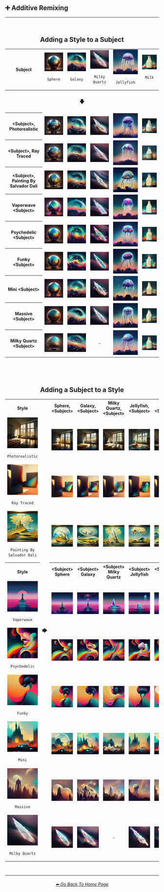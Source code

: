 <h2>➕ Additive Remixing</h2>

<hr><!--------------->

<br>

<div align="center">

<h2>Adding a Style to a Subject</h2>
<table>
	<tr align=center valign=middle>
		<th>Subject</th>
		<td><img src="https://github.com/willwulfken/MidJourney-Styles-and-Keywords-Reference-Light/blob/text-gui/Images/MJ_V3/Comparison_Page_Images/Additive_Remixing/Add_Style/Sphere/Sphere_(1).webp?raw=true" /><p><code>Sphere</code></p></td>
		<td><img src="https://github.com/willwulfken/MidJourney-Styles-and-Keywords-Reference-Light/blob/text-gui/Images/MJ_V3/Comparison_Page_Images/Additive_Remixing/Add_Style/Galaxy/Galaxy_(2).webp?raw=true" /><p><code>Galaxy</code></p></td>
		<td><img src="https://github.com/willwulfken/MidJourney-Styles-and-Keywords-Reference-Light/blob/text-gui/Images/MJ_V3/Comparison_Page_Images/Additive_Remixing/Add_Style/Milky_Quartz/Milky_Quartz_(1).webp?raw=true" /><p><code>Milky Quartz</code></p></td>
		<td><img src="https://github.com/willwulfken/MidJourney-Styles-and-Keywords-Reference-Light/blob/text-gui/Images/MJ_V3/Comparison_Page_Images/Additive_Remixing/Add_Style/Jellyfish/Jellyfish_(4).webp?raw=true" /><p><code>Jellyfish</code></p></td>
		<td><img src="https://github.com/willwulfken/MidJourney-Styles-and-Keywords-Reference-Light/blob/text-gui/Images/MJ_V3/Comparison_Page_Images/Additive_Remixing/Add_Style/Milk/Milk_(4).webp?raw=true" /><p><code>Milk</code></p></td>
	</tr>
	<tr align=center valign=middle>
    	<th colspan=6><h3>🡇</h3></th>
  	</tr>
	<tr align=center valign=middle>
		<th>&#60;Subject&#62;, Photorealistic</th>
		<td><img src="https://github.com/willwulfken/MidJourney-Styles-and-Keywords-Reference-Light/blob/text-gui/Images/MJ_V3/Comparison_Page_Images/Additive_Remixing/Add_Style/Sphere/Sphere_Photorealistic.webp?raw=true" /></td>
		<td><img src="https://github.com/willwulfken/MidJourney-Styles-and-Keywords-Reference-Light/blob/text-gui/Images/MJ_V3/Comparison_Page_Images/Additive_Remixing/Add_Style/Galaxy/Galaxy_Photorealistic.webp?raw=true" /></td>
		<td><img src="https://github.com/willwulfken/MidJourney-Styles-and-Keywords-Reference-Light/blob/text-gui/Images/MJ_V3/Comparison_Page_Images/Additive_Remixing/Add_Style/Milky_Quartz/Milky_Quartz_Photorealistic.webp?raw=true" /></td>
		<td><img src="https://github.com/willwulfken/MidJourney-Styles-and-Keywords-Reference-Light/blob/text-gui/Images/MJ_V3/Comparison_Page_Images/Additive_Remixing/Add_Style/Jellyfish/Jellyfish_Photorealistic.webp?raw=true" /></td>
		<td><img src="https://github.com/willwulfken/MidJourney-Styles-and-Keywords-Reference-Light/blob/text-gui/Images/MJ_V3/Comparison_Page_Images/Additive_Remixing/Add_Style/Milk/Milk_Photorealistic.webp?raw=true" /></td>
	</tr>
	<tr align=center valign=middle>
		<th>&#60;Subject&#62;, Ray Traced</th>
		<td><img src="https://github.com/willwulfken/MidJourney-Styles-and-Keywords-Reference-Light/blob/text-gui/Images/MJ_V3/Comparison_Page_Images/Additive_Remixing/Add_Style/Sphere/Sphere_Ray_Traced.webp?raw=true" /></td>
		<td><img src="https://github.com/willwulfken/MidJourney-Styles-and-Keywords-Reference-Light/blob/text-gui/Images/MJ_V3/Comparison_Page_Images/Additive_Remixing/Add_Style/Galaxy/Galaxy_Ray_Traced.webp?raw=true" /></td>
		<td><img src="https://github.com/willwulfken/MidJourney-Styles-and-Keywords-Reference-Light/blob/text-gui/Images/MJ_V3/Comparison_Page_Images/Additive_Remixing/Add_Style/Milky_Quartz/Milky_Quartz_Ray_Traced.webp?raw=true" /></td>
		<td><img src="https://github.com/willwulfken/MidJourney-Styles-and-Keywords-Reference-Light/blob/text-gui/Images/MJ_V3/Comparison_Page_Images/Additive_Remixing/Add_Style/Jellyfish/Jellyfish_Ray_Traced.webp?raw=true" /></td>
		<td><img src="https://github.com/willwulfken/MidJourney-Styles-and-Keywords-Reference-Light/blob/text-gui/Images/MJ_V3/Comparison_Page_Images/Additive_Remixing/Add_Style/Milk/Milk_Ray_Traced.webp?raw=true" /></td>
	</tr>
	<tr align=center valign=middle>
		<th>&#60;Subject&#62;, Painting By Salvador Dali</th>
		<td><img src="https://github.com/willwulfken/MidJourney-Styles-and-Keywords-Reference-Light/blob/text-gui/Images/MJ_V3/Comparison_Page_Images/Additive_Remixing/Add_Style/Sphere/Sphere_Painting_By_Salvador_Dali.webp?raw=true" /></td>
		<td><img src="https://github.com/willwulfken/MidJourney-Styles-and-Keywords-Reference-Light/blob/text-gui/Images/MJ_V3/Comparison_Page_Images/Additive_Remixing/Add_Style/Galaxy/Galaxy_Painting_By_Salvador_Dali.webp?raw=true" /></td>
		<td><img src="https://github.com/willwulfken/MidJourney-Styles-and-Keywords-Reference-Light/blob/text-gui/Images/MJ_V3/Comparison_Page_Images/Additive_Remixing/Add_Style/Milky_Quartz/Milky_Quartz_Painting_By_Salvador_Dali.webp?raw=true" /></td>
		<td><img src="https://github.com/willwulfken/MidJourney-Styles-and-Keywords-Reference-Light/blob/text-gui/Images/MJ_V3/Comparison_Page_Images/Additive_Remixing/Add_Style/Jellyfish/Jellyfish_Painting_By_Salvador_Dali.webp?raw=true" /></td>
		<td><img src="https://github.com/willwulfken/MidJourney-Styles-and-Keywords-Reference-Light/blob/text-gui/Images/MJ_V3/Comparison_Page_Images/Additive_Remixing/Add_Style/Milk/Milk_Painting_By_Salvador_Dali.webp?raw=true" /></td>
	</tr>
	<tr align=center valign=middle>
		<th>Vaporwave &#60;Subject&#62;</th>
		<td><img src="https://github.com/willwulfken/MidJourney-Styles-and-Keywords-Reference-Light/blob/text-gui/Images/MJ_V3/Comparison_Page_Images/Additive_Remixing/Add_Style/Sphere/Vaporwave_Sphere.webp?raw=true" /></td>
		<td><img src="https://github.com/willwulfken/MidJourney-Styles-and-Keywords-Reference-Light/blob/text-gui/Images/MJ_V3/Comparison_Page_Images/Additive_Remixing/Add_Style/Galaxy/Vaporwave_Galaxy.webp?raw=true" /></td>
		<td><img src="https://github.com/willwulfken/MidJourney-Styles-and-Keywords-Reference-Light/blob/text-gui/Images/MJ_V3/Comparison_Page_Images/Additive_Remixing/Add_Style/Milky_Quartz/Vaporwave_Milky_Quartz.webp?raw=true" /></td>
		<td><img src="https://github.com/willwulfken/MidJourney-Styles-and-Keywords-Reference-Light/blob/text-gui/Images/MJ_V3/Comparison_Page_Images/Additive_Remixing/Add_Style/Jellyfish/Vaporwave_Jellyfish.webp?raw=true" /></td>
		<td><img src="https://github.com/willwulfken/MidJourney-Styles-and-Keywords-Reference-Light/blob/text-gui/Images/MJ_V3/Comparison_Page_Images/Additive_Remixing/Add_Style/Milk/Vaporwave_Milk.webp?raw=true" /></td>
	</tr>
	<tr align=center valign=middle>
		<th>Psychedelic &#60;Subject&#62;</th>
		<td><img src="https://github.com/willwulfken/MidJourney-Styles-and-Keywords-Reference-Light/blob/text-gui/Images/MJ_V3/Comparison_Page_Images/Additive_Remixing/Add_Style/Sphere/Psychedelic_Sphere.webp?raw=true" /></td>
		<td><img src="https://github.com/willwulfken/MidJourney-Styles-and-Keywords-Reference-Light/blob/text-gui/Images/MJ_V3/Comparison_Page_Images/Additive_Remixing/Add_Style/Galaxy/Psychedelic_Galaxy.webp?raw=true" /></td>
		<td><img src="https://github.com/willwulfken/MidJourney-Styles-and-Keywords-Reference-Light/blob/text-gui/Images/MJ_V3/Comparison_Page_Images/Additive_Remixing/Add_Style/Milky_Quartz/Psychedelic_Milky_Quartz.webp?raw=true" /></td>
		<td><img src="https://github.com/willwulfken/MidJourney-Styles-and-Keywords-Reference-Light/blob/text-gui/Images/MJ_V3/Comparison_Page_Images/Additive_Remixing/Add_Style/Jellyfish/Psychedelic_Jellyfish.webp?raw=true" /></td>
		<td><img src="https://github.com/willwulfken/MidJourney-Styles-and-Keywords-Reference-Light/blob/text-gui/Images/MJ_V3/Comparison_Page_Images/Additive_Remixing/Add_Style/Milk/Psychedelic_Milk.webp?raw=true" /></td>
	</tr>
	<tr align=center valign=middle>
		<th>Funky &#60;Subject&#62;</th>
		<td><img src="https://github.com/willwulfken/MidJourney-Styles-and-Keywords-Reference-Light/blob/text-gui/Images/MJ_V3/Comparison_Page_Images/Additive_Remixing/Add_Style/Sphere/Funky_Sphere.webp?raw=true" /></td>
		<td><img src="https://github.com/willwulfken/MidJourney-Styles-and-Keywords-Reference-Light/blob/text-gui/Images/MJ_V3/Comparison_Page_Images/Additive_Remixing/Add_Style/Galaxy/Funky_Galaxy.webp?raw=true" /></td>
		<td><img src="https://github.com/willwulfken/MidJourney-Styles-and-Keywords-Reference-Light/blob/text-gui/Images/MJ_V3/Comparison_Page_Images/Additive_Remixing/Add_Style/Milky_Quartz/Funky_Milky_Quartz.webp?raw=true" /></td>
		<td><img src="https://github.com/willwulfken/MidJourney-Styles-and-Keywords-Reference-Light/blob/text-gui/Images/MJ_V3/Comparison_Page_Images/Additive_Remixing/Add_Style/Jellyfish/Funky_Jellyfish.webp?raw=true" /></td>
		<td><img src="https://github.com/willwulfken/MidJourney-Styles-and-Keywords-Reference-Light/blob/text-gui/Images/MJ_V3/Comparison_Page_Images/Additive_Remixing/Add_Style/Milk/Funky_Milk.webp?raw=true" /></td>
	</tr>
	<tr align=center valign=middle>
		<th>Mini &#60;Subject&#62;</th>
		<td><img src="https://github.com/willwulfken/MidJourney-Styles-and-Keywords-Reference-Light/blob/text-gui/Images/MJ_V3/Comparison_Page_Images/Additive_Remixing/Add_Style/Sphere/Mini_Sphere.webp?raw=true" /></td>
		<td><img src="https://github.com/willwulfken/MidJourney-Styles-and-Keywords-Reference-Light/blob/text-gui/Images/MJ_V3/Comparison_Page_Images/Additive_Remixing/Add_Style/Galaxy/Mini_Galaxy.webp?raw=true" /></td>
		<td><img src="https://github.com/willwulfken/MidJourney-Styles-and-Keywords-Reference-Light/blob/text-gui/Images/MJ_V3/Comparison_Page_Images/Additive_Remixing/Add_Style/Milky_Quartz/Mini_Milky_Quartz.webp?raw=true" /></td>
		<td><img src="https://github.com/willwulfken/MidJourney-Styles-and-Keywords-Reference-Light/blob/text-gui/Images/MJ_V3/Comparison_Page_Images/Additive_Remixing/Add_Style/Jellyfish/Mini_Jellyfish.webp?raw=true" /></td>
		<td><img src="https://github.com/willwulfken/MidJourney-Styles-and-Keywords-Reference-Light/blob/text-gui/Images/MJ_V3/Comparison_Page_Images/Additive_Remixing/Add_Style/Milk/Mini_Milk.webp?raw=true" /></td>
	</tr>
	<tr align=center valign=middle>
		<th>Massive &#60;Subject&#62;</th>
		<td><img src="https://github.com/willwulfken/MidJourney-Styles-and-Keywords-Reference-Light/blob/text-gui/Images/MJ_V3/Comparison_Page_Images/Additive_Remixing/Add_Style/Sphere/Massive_Sphere.webp?raw=true" /></td>
		<td><img src="https://github.com/willwulfken/MidJourney-Styles-and-Keywords-Reference-Light/blob/text-gui/Images/MJ_V3/Comparison_Page_Images/Additive_Remixing/Add_Style/Galaxy/Massive_Galaxy.webp?raw=true" /></td>
		<td><img src="https://github.com/willwulfken/MidJourney-Styles-and-Keywords-Reference-Light/blob/text-gui/Images/MJ_V3/Comparison_Page_Images/Additive_Remixing/Add_Style/Milky_Quartz/Massive_Milky_Quartz.webp?raw=true" /></td>
		<td><img src="https://github.com/willwulfken/MidJourney-Styles-and-Keywords-Reference-Light/blob/text-gui/Images/MJ_V3/Comparison_Page_Images/Additive_Remixing/Add_Style/Jellyfish/Massive_Jellyfish.webp?raw=true" /></td>
		<td><img src="https://github.com/willwulfken/MidJourney-Styles-and-Keywords-Reference-Light/blob/text-gui/Images/MJ_V3/Comparison_Page_Images/Additive_Remixing/Add_Style/Milk/Massive_Milk.webp?raw=true" /></td>
	</tr>
	<tr align=center valign=middle>
		<th>Milky Quartz &#60;Subject&#62;</th>
		<td><img src="https://github.com/willwulfken/MidJourney-Styles-and-Keywords-Reference-Light/blob/text-gui/Images/MJ_V3/Comparison_Page_Images/Additive_Remixing/Add_Style/Sphere/Milky_Quartz_Sphere.webp?raw=true" /></td>
		<td><img src="https://github.com/willwulfken/MidJourney-Styles-and-Keywords-Reference-Light/blob/text-gui/Images/MJ_V3/Comparison_Page_Images/Additive_Remixing/Add_Style/Galaxy/Milky_Quartz_Galaxy.webp?raw=true" /></td>
		<td>-</td>
		<td><img src="https://github.com/willwulfken/MidJourney-Styles-and-Keywords-Reference-Light/blob/text-gui/Images/MJ_V3/Comparison_Page_Images/Additive_Remixing/Add_Style/Jellyfish/Milky_Quartz_Jellyfish.webp?raw=true" /></td>
		<td><img src="https://github.com/willwulfken/MidJourney-Styles-and-Keywords-Reference-Light/blob/text-gui/Images/MJ_V3/Comparison_Page_Images/Additive_Remixing/Add_Style/Milk/Milky_Quartz_Milk.webp?raw=true" /></td>
	</tr>
</table>

<br><br><br>

<h2>Adding a Subject to a Style</h2>
<table>
	<tr align=center valign=middle>
		<th>Style</th>
		<th rowspan=11><h3>🡆</h3></th>
		<th>Sphere, &#60;Subject&#62;</th>
		<th>Galaxy, &#60;Subject&#62;</th>
		<th>Milky Quartz, &#60;Subject&#62;</th>
		<th>Jellyfish, &#60;Subject&#62;</th>
		<th>Milk, &#60;Subject&#62;</th>
	</tr>
	<tr align=center valign=middle>
		<td><img src="https://github.com/willwulfken/MidJourney-Styles-and-Keywords-Reference-Light/blob/text-gui/Images/MJ_V3/Comparison_Page_Images/Additive_Remixing/Add_Subject/Photorealistic/Photorealistic_(4).webp?raw=true" /><p><code>Photorealistic</code></p></td>
		<td><img src="https://github.com/willwulfken/MidJourney-Styles-and-Keywords-Reference-Light/blob/text-gui/Images/MJ_V3/Comparison_Page_Images/Additive_Remixing/Add_Subject/Photorealistic/Sphere_Photorealistic.webp?raw=true" /></td>
		<td><img src="https://github.com/willwulfken/MidJourney-Styles-and-Keywords-Reference-Light/blob/text-gui/Images/MJ_V3/Comparison_Page_Images/Additive_Remixing/Add_Subject/Photorealistic/Galaxy_Photorealistic.webp?raw=true" /></td>
		<td><img src="https://github.com/willwulfken/MidJourney-Styles-and-Keywords-Reference-Light/blob/text-gui/Images/MJ_V3/Comparison_Page_Images/Additive_Remixing/Add_Subject/Photorealistic/Milky_Quartz_Photorealistic.webp?raw=true" /></td>
		<td><img src="https://github.com/willwulfken/MidJourney-Styles-and-Keywords-Reference-Light/blob/text-gui/Images/MJ_V3/Comparison_Page_Images/Additive_Remixing/Add_Subject/Photorealistic/Jellyfish_Photorealistic.webp?raw=true" /></td>
		<td><img src="https://github.com/willwulfken/MidJourney-Styles-and-Keywords-Reference-Light/blob/text-gui/Images/MJ_V3/Comparison_Page_Images/Additive_Remixing/Add_Subject/Photorealistic/Milk_Photorealistic.webp?raw=true" /></td>
	</tr>
	<tr align=center valign=middle>
		<td><img src="https://github.com/willwulfken/MidJourney-Styles-and-Keywords-Reference-Light/blob/text-gui/Images/MJ_V3/Comparison_Page_Images/Additive_Remixing/Add_Subject/Ray_Traced/Ray_Traced_(2).webp?raw=true" /><p><code>Ray Traced</code></p></td>
		<td><img src="https://github.com/willwulfken/MidJourney-Styles-and-Keywords-Reference-Light/blob/text-gui/Images/MJ_V3/Comparison_Page_Images/Additive_Remixing/Add_Subject/Ray_Traced/Sphere_Ray_Traced.webp?raw=true" /></td>
		<td><img src="https://github.com/willwulfken/MidJourney-Styles-and-Keywords-Reference-Light/blob/text-gui/Images/MJ_V3/Comparison_Page_Images/Additive_Remixing/Add_Subject/Ray_Traced/Galaxy_Ray_Traced.webp?raw=true" /></td>
		<td><img src="https://github.com/willwulfken/MidJourney-Styles-and-Keywords-Reference-Light/blob/text-gui/Images/MJ_V3/Comparison_Page_Images/Additive_Remixing/Add_Subject/Ray_Traced/Milky_Quartz_Ray_Traced.webp?raw=true" /></td>
		<td><img src="https://github.com/willwulfken/MidJourney-Styles-and-Keywords-Reference-Light/blob/text-gui/Images/MJ_V3/Comparison_Page_Images/Additive_Remixing/Add_Subject/Ray_Traced/Jellyfish_Ray_Traced.webp?raw=true" /></td>
		<td><img src="https://github.com/willwulfken/MidJourney-Styles-and-Keywords-Reference-Light/blob/text-gui/Images/MJ_V3/Comparison_Page_Images/Additive_Remixing/Add_Subject/Ray_Traced/Milk_Ray_Traced.webp?raw=true" /></td>
	</tr>
	<tr align=center valign=middle>
		<td><img src="https://github.com/willwulfken/MidJourney-Styles-and-Keywords-Reference-Light/blob/text-gui/Images/MJ_V3/Comparison_Page_Images/Additive_Remixing/Add_Subject/Painting_By_Salvador_Dali/Painting_By_Salvador_Dali_(4).webp?raw=true" /><p><code>Painting By Salvador Dali</code></p></td>
		<td><img src="https://github.com/willwulfken/MidJourney-Styles-and-Keywords-Reference-Light/blob/text-gui/Images/MJ_V3/Comparison_Page_Images/Additive_Remixing/Add_Subject/Painting_By_Salvador_Dali/Sphere_Painting_By_Salvador_Dali.webp?raw=true" /></td>
		<td><img src="https://github.com/willwulfken/MidJourney-Styles-and-Keywords-Reference-Light/blob/text-gui/Images/MJ_V3/Comparison_Page_Images/Additive_Remixing/Add_Subject/Painting_By_Salvador_Dali/Galaxy_Painting_By_Salvador_Dali.webp?raw=true" /></td>
		<td><img src="https://github.com/willwulfken/MidJourney-Styles-and-Keywords-Reference-Light/blob/text-gui/Images/MJ_V3/Comparison_Page_Images/Additive_Remixing/Add_Subject/Painting_By_Salvador_Dali/Milky_Quartz_Painting_By_Salvador_Dali.webp?raw=true" /></td>
		<td><img src="https://github.com/willwulfken/MidJourney-Styles-and-Keywords-Reference-Light/blob/text-gui/Images/MJ_V3/Comparison_Page_Images/Additive_Remixing/Add_Subject/Painting_By_Salvador_Dali/Jellyfish_Painting_By_Salvador_Dali.webp?raw=true" /></td>
		<td><img src="https://github.com/willwulfken/MidJourney-Styles-and-Keywords-Reference-Light/blob/text-gui/Images/MJ_V3/Comparison_Page_Images/Additive_Remixing/Add_Subject/Painting_By_Salvador_Dali/Milk_Painting_By_Salvador_Dali.webp?raw=true" /></td>
	</tr>
	<tr align=center valign=middle>
		<th>Style</th>
		<th>&#60;Subject&#62; Sphere</th>
		<th>&#60;Subject&#62; Galaxy</th>
		<th>&#60;Subject&#62; Milky Quartz</th>
		<th>&#60;Subject&#62; Jellyfish</th>
		<th>&#60;Subject&#62; Milk</th>
	</tr>
	<tr align=center valign=middle>
		<td><img src="https://github.com/willwulfken/MidJourney-Styles-and-Keywords-Reference-Light/blob/text-gui/Images/MJ_V3/Comparison_Page_Images/Additive_Remixing/Add_Subject/Vaporwave/Vaporwave_(4).webp?raw=true" /><p><code>Vaporwave</code></p></td>
		<td><img src="https://github.com/willwulfken/MidJourney-Styles-and-Keywords-Reference-Light/blob/text-gui/Images/MJ_V3/Comparison_Page_Images/Additive_Remixing/Add_Subject/Vaporwave/Vaporwave_Sphere.webp?raw=true" /></td>
		<td><img src="https://github.com/willwulfken/MidJourney-Styles-and-Keywords-Reference-Light/blob/text-gui/Images/MJ_V3/Comparison_Page_Images/Additive_Remixing/Add_Subject/Vaporwave/Vaporwave_Galaxy.webp?raw=true" /></td>
		<td><img src="https://github.com/willwulfken/MidJourney-Styles-and-Keywords-Reference-Light/blob/text-gui/Images/MJ_V3/Comparison_Page_Images/Additive_Remixing/Add_Subject/Vaporwave/Vaporwave_Milky_Quartz.webp?raw=true" /></td>
		<td><img src="https://github.com/willwulfken/MidJourney-Styles-and-Keywords-Reference-Light/blob/text-gui/Images/MJ_V3/Comparison_Page_Images/Additive_Remixing/Add_Subject/Vaporwave/Vaporwave_Jellyfish.webp?raw=true" /></td>
		<td><img src="https://github.com/willwulfken/MidJourney-Styles-and-Keywords-Reference-Light/blob/text-gui/Images/MJ_V3/Comparison_Page_Images/Additive_Remixing/Add_Subject/Vaporwave/Vaporwave_Milk.webp?raw=true" /></td>
	</tr>
	<tr align=center valign=middle>
		<td><img src="https://github.com/willwulfken/MidJourney-Styles-and-Keywords-Reference-Light/blob/text-gui/Images/MJ_V3/Comparison_Page_Images/Additive_Remixing/Add_Subject/Psychedelic/Psychedelic_(4).webp?raw=true" /><p><code>Psychedelic</code></p></td>
		<td><img src="https://github.com/willwulfken/MidJourney-Styles-and-Keywords-Reference-Light/blob/text-gui/Images/MJ_V3/Comparison_Page_Images/Additive_Remixing/Add_Subject/Psychedelic/Psychedelic_Sphere.webp?raw=true" /></td>
		<td><img src="https://github.com/willwulfken/MidJourney-Styles-and-Keywords-Reference-Light/blob/text-gui/Images/MJ_V3/Comparison_Page_Images/Additive_Remixing/Add_Subject/Psychedelic/Psychedelic_Galaxy.webp?raw=true" /></td>
		<td><img src="https://github.com/willwulfken/MidJourney-Styles-and-Keywords-Reference-Light/blob/text-gui/Images/MJ_V3/Comparison_Page_Images/Additive_Remixing/Add_Subject/Psychedelic/Psychedelic_Milky_Quartz.webp?raw=true" /></td>
		<td><img src="https://github.com/willwulfken/MidJourney-Styles-and-Keywords-Reference-Light/blob/text-gui/Images/MJ_V3/Comparison_Page_Images/Additive_Remixing/Add_Subject/Psychedelic/Psychedelic_Jellyfish.webp?raw=true" /></td>
		<td><img src="https://github.com/willwulfken/MidJourney-Styles-and-Keywords-Reference-Light/blob/text-gui/Images/MJ_V3/Comparison_Page_Images/Additive_Remixing/Add_Subject/Psychedelic/Psychedelic_Milk.webp?raw=true" /></td>
	</tr>
	<tr align=center valign=middle>
		<td><img src="https://github.com/willwulfken/MidJourney-Styles-and-Keywords-Reference-Light/blob/text-gui/Images/MJ_V3/Comparison_Page_Images/Additive_Remixing/Add_Subject/Funky/Funky_(3).webp?raw=true" /><p><code>Funky</code></p></td>
		<td><img src="https://github.com/willwulfken/MidJourney-Styles-and-Keywords-Reference-Light/blob/text-gui/Images/MJ_V3/Comparison_Page_Images/Additive_Remixing/Add_Subject/Funky/Funky_Sphere.webp?raw=true" /></td>
		<td><img src="https://github.com/willwulfken/MidJourney-Styles-and-Keywords-Reference-Light/blob/text-gui/Images/MJ_V3/Comparison_Page_Images/Additive_Remixing/Add_Subject/Funky/Funky_Galaxy.webp?raw=true" /></td>
		<td><img src="https://github.com/willwulfken/MidJourney-Styles-and-Keywords-Reference-Light/blob/text-gui/Images/MJ_V3/Comparison_Page_Images/Additive_Remixing/Add_Subject/Funky/Funky_Milky_Quartz.webp?raw=true" /></td>
		<td><img src="https://github.com/willwulfken/MidJourney-Styles-and-Keywords-Reference-Light/blob/text-gui/Images/MJ_V3/Comparison_Page_Images/Additive_Remixing/Add_Subject/Funky/Funky_Jellyfish.webp?raw=true" /></td>
		<td><img src="https://github.com/willwulfken/MidJourney-Styles-and-Keywords-Reference-Light/blob/text-gui/Images/MJ_V3/Comparison_Page_Images/Additive_Remixing/Add_Subject/Funky/Funky_Milk.webp?raw=true" /></td>
	</tr>
	<tr align=center valign=middle>
		<td><img src="https://github.com/willwulfken/MidJourney-Styles-and-Keywords-Reference-Light/blob/text-gui/Images/MJ_V3/Comparison_Page_Images/Additive_Remixing/Add_Subject/Mini/Mini_(4).webp?raw=true" /><p><code>Mini</code></p></td>
		<td><img src="https://github.com/willwulfken/MidJourney-Styles-and-Keywords-Reference-Light/blob/text-gui/Images/MJ_V3/Comparison_Page_Images/Additive_Remixing/Add_Subject/Mini/Mini_Sphere.webp?raw=true" /></td>
		<td><img src="https://github.com/willwulfken/MidJourney-Styles-and-Keywords-Reference-Light/blob/text-gui/Images/MJ_V3/Comparison_Page_Images/Additive_Remixing/Add_Subject/Mini/Mini_Galaxy.webp?raw=true" /></td>
		<td><img src="https://github.com/willwulfken/MidJourney-Styles-and-Keywords-Reference-Light/blob/text-gui/Images/MJ_V3/Comparison_Page_Images/Additive_Remixing/Add_Subject/Mini/Mini_Milky_Quartz.webp?raw=true" /></td>
		<td><img src="https://github.com/willwulfken/MidJourney-Styles-and-Keywords-Reference-Light/blob/text-gui/Images/MJ_V3/Comparison_Page_Images/Additive_Remixing/Add_Subject/Mini/Mini_Jellyfish.webp?raw=true" /></td>
		<td><img src="https://github.com/willwulfken/MidJourney-Styles-and-Keywords-Reference-Light/blob/text-gui/Images/MJ_V3/Comparison_Page_Images/Additive_Remixing/Add_Subject/Mini/Mini_Milk.webp?raw=true" /></td>
	</tr>
	<tr align=center valign=middle>
		<td><img src="https://github.com/willwulfken/MidJourney-Styles-and-Keywords-Reference-Light/blob/text-gui/Images/MJ_V3/Comparison_Page_Images/Additive_Remixing/Add_Subject/Massive/Massive_(1).webp?raw=true" /><p><code>Massive</code></p></td>
		<td><img src="https://github.com/willwulfken/MidJourney-Styles-and-Keywords-Reference-Light/blob/text-gui/Images/MJ_V3/Comparison_Page_Images/Additive_Remixing/Add_Subject/Massive/Massive_Sphere.webp?raw=true" /></td>
		<td><img src="https://github.com/willwulfken/MidJourney-Styles-and-Keywords-Reference-Light/blob/text-gui/Images/MJ_V3/Comparison_Page_Images/Additive_Remixing/Add_Subject/Massive/Massive_Galaxy.webp?raw=true" /></td>
		<td><img src="https://github.com/willwulfken/MidJourney-Styles-and-Keywords-Reference-Light/blob/text-gui/Images/MJ_V3/Comparison_Page_Images/Additive_Remixing/Add_Subject/Massive/Massive_Milky_Quartz.webp?raw=true" /></td>
		<td><img src="https://github.com/willwulfken/MidJourney-Styles-and-Keywords-Reference-Light/blob/text-gui/Images/MJ_V3/Comparison_Page_Images/Additive_Remixing/Add_Subject/Massive/Massive_Jellyfish.webp?raw=true" /></td>
		<td><img src="https://github.com/willwulfken/MidJourney-Styles-and-Keywords-Reference-Light/blob/text-gui/Images/MJ_V3/Comparison_Page_Images/Additive_Remixing/Add_Subject/Massive/Massive_Milk.webp?raw=true" /></td>
	</tr>
	<tr align=center valign=middle>
		<td><img src="https://github.com/willwulfken/MidJourney-Styles-and-Keywords-Reference-Light/blob/text-gui/Images/MJ_V3/Comparison_Page_Images/Additive_Remixing/Add_Subject/Milky_Quartz/Milky_Quartz_(1).webp?raw=true" /><p><code>Milky Quartz</code></p></td>
		<td><img src="https://github.com/willwulfken/MidJourney-Styles-and-Keywords-Reference-Light/blob/text-gui/Images/MJ_V3/Comparison_Page_Images/Additive_Remixing/Add_Subject/Milky_Quartz/Milky_Quartz_Sphere.webp?raw=true" /></td>
		<td><img src="https://github.com/willwulfken/MidJourney-Styles-and-Keywords-Reference-Light/blob/text-gui/Images/MJ_V3/Comparison_Page_Images/Additive_Remixing/Add_Subject/Milky_Quartz/Milky_Quartz_Galaxy.webp?raw=true" /></td>
		<td>-</td>
		<td><img src="https://github.com/willwulfken/MidJourney-Styles-and-Keywords-Reference-Light/blob/text-gui/Images/MJ_V3/Comparison_Page_Images/Additive_Remixing/Add_Subject/Milky_Quartz/Milky_Quartz_Jellyfish.webp?raw=true" /></td>
		<td><img src="https://github.com/willwulfken/MidJourney-Styles-and-Keywords-Reference-Light/blob/text-gui/Images/MJ_V3/Comparison_Page_Images/Additive_Remixing/Add_Subject/Milky_Quartz/Milky_Quartz_Milk.webp?raw=true" /></td>
	</tr>
</table>

</div>


<br>

<hr><!--------------->
<div align="center">
<h6><a href="https://github.com/willwulfken/MidJourney-Styles-and-Keywords-Reference-Light/blob/text-gui/README.md">⬅ Go Back To Home Page</a></h6>
</div>